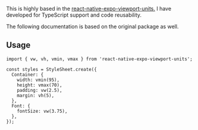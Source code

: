 This is highly based in the [react-native-expo-viewport-units.](https://www.npmjs.com/package/react-native-expo-viewport-units) I have developed for TypeScript support and code reusability.   

The following documentation is based on the original package as well.

## Usage

```
import { vw, vh, vmin, vmax } from 'react-native-expo-viewport-units';
```

```
const styles = StyleSheet.create({
  Container: {
    width: vmin(95),
    height: vmax(70),
    padding: vw(2.5),
    margin: vh(5),
  },
  Font: {
    fontSize: vw(3.75),
  },
});
```
